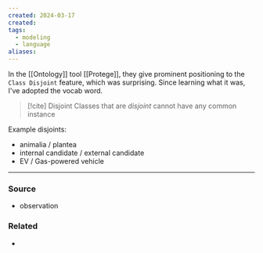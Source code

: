 ```yaml
---
created: 2024-03-17
created:
tags:
  - modeling
  - language
aliases:
---
```

In the [[Ontology]] tool  [[Protege]], they give prominent positioning to the `Class Disjoint` feature, which was surprising. Since learning what it was, I've adopted the vocab word.

> [!cite] Disjoint
> Classes that are *disjoint* cannot have any common instance

Example disjoints:
- animalia / plantea
- internal candidate / external candidate
- EV / Gas-powered vehicle 

****
### Source
- observation
### Related
- 